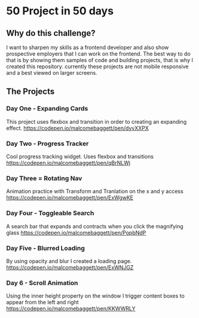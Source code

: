# 50 Project in 50 days

## Why do this challenge?

I want to sharpen my skills as a frontend developer and also show prospective employers that I can work on the frontend.
The best way to do that is by showing them samples of code and building projects, that is why I created this repository.
currently these projects are not mobile responsive and a best viewed on larger screens.

## The Projects

### Day One - Expanding Cards

This project uses flexbox and transition in order to creating an expanding effect.
https://codepen.io/malcomebaggett/pen/dyvXXPX

### Day Two - Progress Tracker

Cool progress tracking widget. Uses flexbox and transitions
https://codepen.io/malcomebaggett/pen/qBrNLWj

### Day Three = Rotating Nav

Animation practice with Transform and Tranlation on the x and y access
https://codepen.io/malcomebaggett/pen/ExWgwKE

### Day Four - Toggleable Search

A search bar that expands and contracts when you click the magnifying glass
https://codepen.io/malcomebaggett/pen/PopbNdP

### Day Five - Blurred Loading

By using opacity and blur I created a loading page.
https://codepen.io/malcomebaggett/pen/ExWNJGZ

### Day 6 - Scroll Animation

Using the inner height property on the window I trigger content boxes to appear from the left and right
https://codepen.io/malcomebaggett/pen/KKWWRLY
